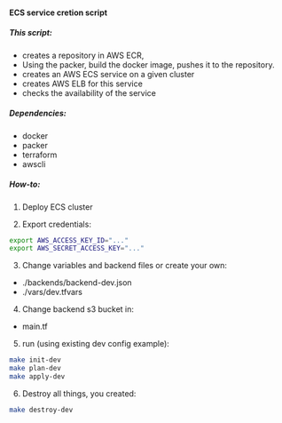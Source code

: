 #### ECS service cretion script
##### This script:
  - creates a repository in AWS ECR,
  - Using the packer, build the docker image, pushes it to the repository.
  - creates an AWS ECS service on a given cluster
  - creates AWS ELB for this service
  - checks the availability of the service
##### Dependencies:
  - docker
  - packer
  - terraform
  - awscli
##### How-to:
1. Deploy ECS cluster

2. Export credentials:
```bash
export AWS_ACCESS_KEY_ID="..."
export AWS_SECRET_ACCESS_KEY="..."
``` 
3. Change variables and backend files or create your own:
  - ./backends/backend-dev.json
  - ./vars/dev.tfvars
4. Change backend s3 bucket in:
  - main.tf
5. run (using existing dev config example):
```bash
make init-dev
make plan-dev
make apply-dev
```
6. Destroy all things, you created:
```bash
make destroy-dev
```